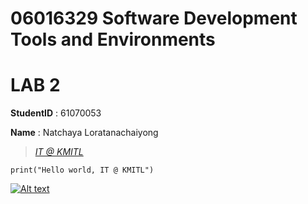 # 06016329 Software Development Tools and Environments
# LAB 2
**StudentID** : 61070053

**Name** : Natchaya Loratanachaiyong
> *[IT @ KMITL](https://www.it.kmitl.ac.th/)*
```
print("Hello world, IT @ KMITL")
```
[![Alt text](https://www.it.kmitl.ac.th/wp-content/themes/itkmitl2017wp/img/nav-thai.svg)](https://www.it.kmitl.ac.th)